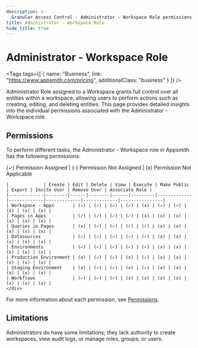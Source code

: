 ```yaml
---
description: >-
  Granular Access Control - Administrator - Workspace Role permissions in Appsmith
title: Administrator - Workspace Role
hide_title: true
---
```


<!-- vale off -->

<div className="tag-wrapper">
 <h1>Administrator - Workspace Role </h1>

<Tags
tags={[
{ name: "Business", link: "https://www.appsmith.com/pricing", additionalClass: "business" }
]}
/>

</div>

<!-- vale on -->

Administrator Role assigned to a Workspace grants full control over all entities within a workspace, allowing users to perform actions such as creating, editing, and deleting entities. This page provides detailed insights into the individual permissions associated with the Administrator - Workspace role.

 <ZoomImage
    src="/img/GAC-administrator-workspace-role.png" 
    alt="Administrator - Workspace Role"
    caption="Administrator - Workspace - Workspace Permissions"
  />

## Permissions

To perform different tasks, the Administrator - Workspace role in Appsmith has the following permissions:

<div className="gac-permissions">
    <p className="permission-footnote">(✓) Permission Assigned | (-) Permission Not Assigned | (x) Permission Not Applicable</p>

    |             | Create | Edit | Delete | View | Execute | Make Public | Export | Invite User | Remove User | Associate Role |
    |-------------|--------|------|--------|------|---------|-------------|-------------|-------------|-------------|----------------|
    | Workspace - Apps       | (✓) | (✓) | (✓) | (✓) | (x) | (✓) | (✓) | (x) | (x) | (x) |
    | Pages in Apps          | (✓) | (✓) | (✓) | (✓) | (x) | (x) | (x) | (x) | (x) | (x) |
    | Queries in Pages       | (x) | (✓) | (✓) | (✓) | (✓) | (x) | (x) | (x) | (x) | (x) |
    | Datasources            | (✓) | (✓) | (✓) | (✓) | (✓) | (x) | (x) | (x) | (x) | (x) |
    | Environments           | (✓) | (✓) | (✓) | (✓) | (✓) | (x) | (x) | (x) | (x) | (x) |
    | Production Environment | (x) | (✓) | (✓) | (x) | (✓) | (x) | (x) | (x) | (x) | (x) |
    | Staging Environment    | (x) | (✓) | (✓) | (x) | (✓) | (x) | (x) | (x) | (x) | (x) |
    | Workflows              | (✓) | (✓) | (✓) | (x) | (x) | (x) | (x) | (x) | (x) | (x) |
    </div>

For more information about each permission, see [Permissions](/advanced-concepts/granular-access-control/reference/permissions).

## Limitations

Administrators do have some limitations; they lack authority to create workspaces, view audit logs, or manage roles, groups, or users.